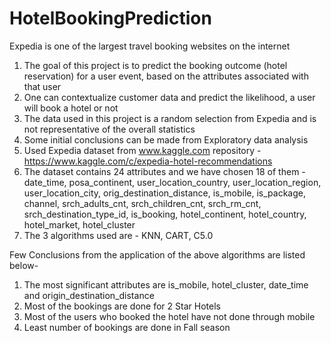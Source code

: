 # HotelBookingPrediction
Expedia is one of the largest travel booking websites on the internet

1. The goal of this project is to predict the booking outcome (hotel reservation) for a user event, based on the attributes associated with that user
2. One can contextualize customer data and predict the likelihood, a user will book a hotel or not 
3. The data used in this project is a random selection from Expedia and is not representative of the overall statistics
4. Some initial conclusions can be made from Exploratory data analysis
5. Used Expedia dataset from www.kaggle.com repository - https://www.kaggle.com/c/expedia-hotel-recommendations
6. The dataset contains 24 attributes and we have chosen 18 of them - date_time,  posa_continent, user_location_country, user_location_region, user_location_city, orig_destination_distance, is_mobile, is_package, channel, srch_adults_cnt, srch_children_cnt, srch_rm_cnt, srch_destination_type_id, is_booking, hotel_continent, hotel_country,  hotel_market, hotel_cluster 
7. The 3 algorithms used are - KNN, CART, C5.0


Few Conclusions from the application of the above algorithms are listed below- 
1. The most significant attributes are is_mobile, hotel_cluster, date_time and origin_destination_distance 
2. Most of the bookings are done for 2 Star Hotels
3. Most of the users who booked the hotel have not done through mobile
4. Least number of bookings are done in Fall season



